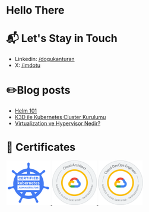 # Hello There

# 📬 Let's Stay in Touch

- Linkedin: [/dogukanturan](https://linkedin.com/in/dogukanturan)
- X: [/imdotu](https://x.com/imdotu)

# ✏️Blog posts
<!-- BLOG-POST-LIST:START -->
- [Helm 101](https://dotu.dev/posts/helm-101/helm-101/)
- [K3D ile Kubernetes Cluster Kurulumu](https://dotu.dev/posts/k3d-kubernetes/k3d-ile-kubernetes-cluster-kurulumu/)
- [Virtualization ve Hypervisor Nedir?](https://dotu.dev/posts/virtualization-ve-hypervisor/virtualization-ve-hypervisor-nedir/)
<!-- BLOG-POST-LIST:END -->

# 🎯 Certificates

<a href="https://www.credly.com/badges/7a93e3a2-cd90-4935-a55f-60f5510ca0c0/public_url" target="_blank">
   <img src="./static/cka_badge.png" alt="CKA Badge" width="120">
</a>
<a href="https://www.credential.net/1c55b8ae-7bb0-4c77-9653-527cee22879e" target="_blank">
   <img src="./static/gcp_cloud_architect.png" alt="GCP Cloud Architect" width="120">
</a>
<a href="https://www.credential.net/5be7e31b-cb4b-49e5-b708-db952d61c361" target="_blank">
   <img src="./static/gcp_cloud_devops.png" alt="GCP Cloud DevOps" width="120">
</a>
